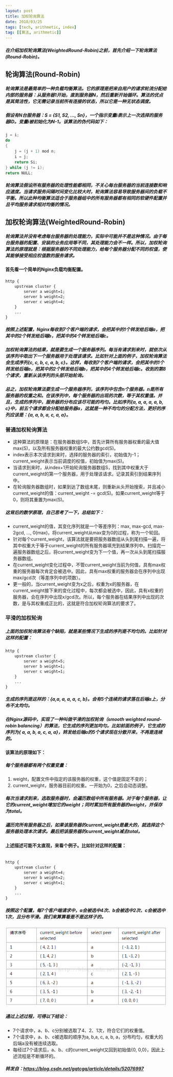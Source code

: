 ```yaml
---
layout: post
title: 加权轮询算法
date: 2018/03/25
tags: [tech, arithmetic, index]
tag: [[算法, arithmetic]]
---
```


##### 在介绍加权轮询算法(WeightedRound-Robin)之前，首先介绍一下轮询算法(Round-Robin)。

## 轮询算法(Round-Robin)
##### 轮询算法是最简单的一种负载均衡算法。它的原理是把来自用户的请求轮流分配给内部的服务器：从服务器1开始，直到服务器N，然后重新开始循环。算法的优点是其简洁性，它无需记录当前所有连接的状态，所以它是一种无状态调度。
<!--more-->

##### 假设有N台服务器：S = {S1, S2, …, Sn}，一个指示变量i表示上一次选择的服务器ID。变量i被初始化为N-1。该算法的伪代码如下：
```java
j = i;
do
{
    j = (j + 1) mod n;
    i = j;
    return Si;
} while (j != i);
return NULL;
```
##### 轮询算法假设所有服务器的处理性能都相同，不关心每台服务器的当前连接数和响应速度。当请求服务间隔时间变化比较大时，轮询算法容易导致服务器间的负载不平衡。所以此种均衡算法适合于服务器组中的所有服务器都有相同的软硬件配置并且平均服务请求相对均衡的情况。

## 加权轮询算法(WeightedRound-Robin)
##### 轮询算法并没有考虑每台服务器的处理能力，实际中可能并不是这种情况。由于每台服务器的配置、安装的业务应用等不同，其处理能力会不一样。所以，加权轮询算法的原理就是：根据服务器的不同处理能力，给每个服务器分配不同的权值，使其能够接受相应权值数的服务请求。

#### 首先看一个简单的Nginx负载均衡配置。
```nginx
http {
    upstream cluster {
        server a weight=1;
        server b weight=2;
        server c weight=4;
    }
    ...
}
```

##### 按照上述配置，Nginx每收到7个客户端的请求，会把其中的1个转发给后端a，把其中的2个转发给后端b，把其中的4个转发给后端c。

##### 加权轮询算法的结果，就是要生成一个服务器序列。每当有请求到来时，就依次从该序列中取出下一个服务器用于处理该请求。比如针对上面的例子，加权轮询算法会生成序列{c, c, b, c, a, b, c}。这样，每收到7个客户端的请求，会把其中的1个转发给后端a，把其中的2个转发给后端b，把其中的4个转发给后端c。收到的第8个请求，重新从该序列的头部开始轮询。

##### 总之，加权轮询算法要生成一个服务器序列，该序列中包含n个服务器。n是所有服务器的权重之和。在该序列中，每个服务器的出现的次数，等于其权重值。并且，生成的序列中，服务器的分布应该尽可能的均匀。比如序列{a, a, a, a, a, b, c}中，前五个请求都会分配给服务器a，这就是一种不均匀的分配方法，更好的序列应该是：{a, a, b, a, c, a, a}。

### 普通加权轮询算法
* 这种算法的原理是：在服务器数组S中，首先计算所有服务器权重的最大值max(S)，以及所有服务器权重的最大公约数gcd(S)。
* index表示本次请求到来时，选择的服务器的索引，初始值为-1；current_weight表示当前调度的权值，初始值为max(S)。
* 当请求到来时，从index+1开始轮询服务器数组S，找到其中权重大于current_weight的第一个服务器，用于处理该请求。记录其索引到结果序列中。
* 在轮询服务器数组时，如果到达了数组末尾，则重新从头开始搜索，并且减小current_weight的值：current_weight -= gcd(S)。如果current_weight等于0，则将其重置为max(S)。

##### 这背后的数学原理，自己思考了一下，总结如下：
* current_weight的值，其变化序列就是一个等差序列：max, max-gcd, max-2gcd, …, 0(max)，将current_weight从max变为0的过程，称为一个轮回。
* 针对每个current_weight，该算法就是要把服务器数组从头到尾扫描一遍，将其中权重大于等于current_weight的所有服务器填充到结果序列中。扫描完一遍服务器数组之后，将current_weight变为下一个值，再一次从头到尾扫描服务器数组。
* 在current_weight变化过程中，不管current_weight当前为何值，具有max权重的服务器每次肯定会被选中。因此，具有max权重的服务器会在序列中出现max/gcd次（等差序列中的项数）。
* 更一般的，当current_weight变为x之后，权重为x的服务器，在current_weight接下来的变化过程中，每次都会被选中，因此，具有x权重的服务器，会在序列中出现x/gcd次。所以，每个服务器在结果序列中出现的次数，是与其权重成正比的，这就是符合加权轮询算法的要求了。

### 平滑的加权轮询
##### 上面的加权轮询算法有个缺陷，就是某些情况下生成的序列是不均匀的。比如针对这样的配置：
```nginx
http {
    upstream cluster {
        server a weight=5;
        server b weight=1;
        server c weight=1;
    }
    ...
}
```
##### 生成的序列是这样的：{a,a, a, a, a, c, b}。会有5个连续的请求落在后端a上，分布不太均匀。
##### 在Nginx源码中，实现了一种叫做平滑的加权轮询（smooth weighted round-robin balancing）的算法，它生成的序列更加均匀。比如前面的例子，它生成的序列为{ a, a, b, a, c, a, a}，转发给后端a的5个请求现在分散开来，不再是连续的。

#### 该算法的原理如下：
##### 每个服务器都有两个权重变量：
1. weight，配置文件中指定的该服务器的权重，这个值是固定不变的；
2. current_weight，服务器目前的权重。一开始为0，之后会动态调整。

##### 每次当请求到来，选取服务器时，会遍历数组中所有服务器。对于每个服务器，让它的current_weight增加它的weight；同时累加所有服务器的weight，并保存为total。
##### 遍历完所有服务器之后，如果该服务器的current_weight是最大的，就选择这个服务器处理本次请求。最后把该服务器的current_weight减去total。

#### 上述描述可能不太直观，来看个例子。比如针对这样的配置：
```nginx

http {
    upstream cluster {
        server a weight=4;
        server b weight=2;
        server c weight=1;
    }
    ...
}
```

##### 按照这个配置，每7个客户端请求中，a会被选中4次、b会被选中2次、c会被选中1次，且分布平滑。我们来算算看是不是这样子的。
![](/img/arithmetic/WeightedRound.png)

##### 通过上述过程，可得以下结论：
* 7个请求中，a、b、c分别被选取了4、2、1次，符合它们的权重值。
* 7个请求中，a、b、c被选取的顺序为a, b,a, c, a, b, a，分布均匀，权重大的后端a没有被连续选取。
* 每经过7个请求后，a、b、c的current_weight又回到初始值{0, 0,0}，因此上述流程是不断循环的。

##### 转发自：https://blog.csdn.net/gqtcgq/article/details/52076997